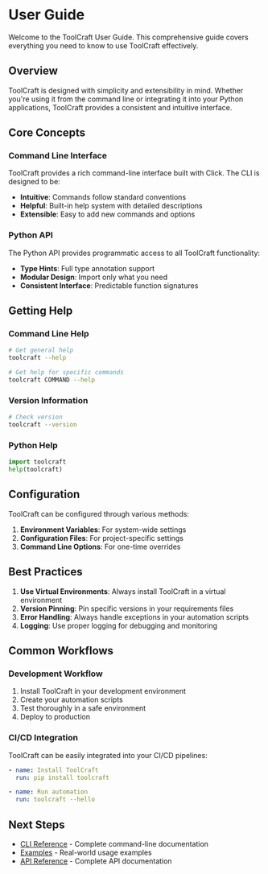 # User Guide

Welcome to the ToolCraft User Guide. This comprehensive guide covers everything you need to know to use ToolCraft effectively.

## Overview

ToolCraft is designed with simplicity and extensibility in mind. Whether you're using it from the command line or integrating it into your Python applications, ToolCraft provides a consistent and intuitive interface.

## Core Concepts

### Command Line Interface

ToolCraft provides a rich command-line interface built with Click. The CLI is designed to be:

- **Intuitive**: Commands follow standard conventions
- **Helpful**: Built-in help system with detailed descriptions
- **Extensible**: Easy to add new commands and options

### Python API

The Python API provides programmatic access to all ToolCraft functionality:

- **Type Hints**: Full type annotation support
- **Modular Design**: Import only what you need
- **Consistent Interface**: Predictable function signatures

## Getting Help

### Command Line Help

```bash
# Get general help
toolcraft --help

# Get help for specific commands
toolcraft COMMAND --help
```

### Version Information

```bash
# Check version
toolcraft --version
```

### Python Help

```python
import toolcraft
help(toolcraft)
```

## Configuration

ToolCraft can be configured through various methods:

1. **Environment Variables**: For system-wide settings
2. **Configuration Files**: For project-specific settings
3. **Command Line Options**: For one-time overrides

## Best Practices

1. **Use Virtual Environments**: Always install ToolCraft in a virtual environment
2. **Version Pinning**: Pin specific versions in your requirements files
3. **Error Handling**: Always handle exceptions in your automation scripts
4. **Logging**: Use proper logging for debugging and monitoring

## Common Workflows

### Development Workflow

1. Install ToolCraft in your development environment
2. Create your automation scripts
3. Test thoroughly in a safe environment
4. Deploy to production

### CI/CD Integration

ToolCraft can be easily integrated into your CI/CD pipelines:

```yaml
- name: Install ToolCraft
  run: pip install toolcraft

- name: Run automation
  run: toolcraft --hello
```

## Next Steps

- [CLI Reference](cli) - Complete command-line documentation
- [Examples](examples) - Real-world usage examples
- [API Reference](../api/index) - Complete API documentation
